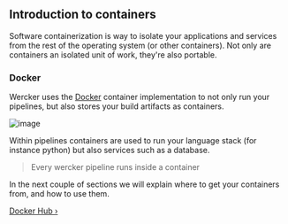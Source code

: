## Introduction to containers

Software containerization is way to isolate your applications and
services from the rest of the operating system (or other containers).
Not only are containers an isolated unit of work, they're also portable.


### Docker

Wercker uses the [Docker](http://docker.com) container implementation to
not only run your pipelines, but also stores your build artifacts as
containers.

![image](/images/portable-container.png)

Within pipelines containers are used to run your language stack (for
instance python) but also services such as a database.

> Every wercker pipeline runs inside a container

In the next couple of sections we will explain where to get your
containers from, and how to use them.

[Docker Hub &rsaquo;](/learn/containers/02_docker-hub.html "nav next containers")
